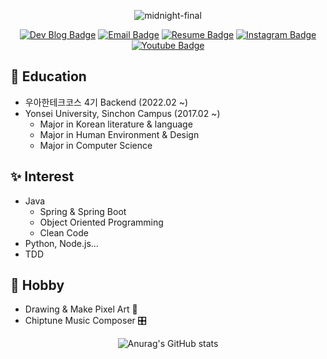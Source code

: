 <div align=center>
  
  ![midnight-final](https://user-images.githubusercontent.com/50815519/147802801-c148cc73-7be5-4298-a008-6aa609150cb6.gif)
  
  [![Dev Blog Badge](http://img.shields.io/badge/-DevBlog-black?style=flat&logo=Vimeo&logoColor=white)](https://velog.io/@betterfuture4)
  [![Email Badge](http://img.shields.io/badge/-Gmail-orange?style=flat&logo=Gmail&logoColor=white)](mailto:rerub0831@gmail.com)
  [![Resume Badge](http://img.shields.io/badge/-Portpolio-green?style=flat&logo=notion&logoColor=white)](https://mima-o.notion.site/JIWOOPOLIO-57115a663d1f43ddab213eb448b96946)
  [![Instagram Badge](https://img.shields.io/badge/-Instagram-E4405F?style=flat&logo=instagram&logoColor=white)](https://www.instagram.com/rerub0831/)
  [![Youtube Badge](https://img.shields.io/badge/-Youtube-red?style=flat&logo=youtube&logoColor=white)](https://www.youtube.com/channel/UCoEnx4PwKbzJEseHpXf7cFA/featured)
</div>

## 🏫 Education
- 우아한테크코스 4기 Backend (2022.02 ~)
- Yonsei University, Sinchon Campus (2017.02 ~)
  - Major in Korean literature & language
  - Major in Human Environment & Design
  - Major in Computer Science

## ✨ Interest
- Java
  - Spring & Spring Boot
  - Object Oriented Programming
  - Clean Code
- Python, Node.js...
- TDD

## 🎈 Hobby
- Drawing & Make Pixel Art 🎨
- Chiptune Music Composer 🎛

<div align=center>
  
  ![Anurag's GitHub stats](https://github-readme-stats.vercel.app/api?username=BETTERFUTURE4&show_icons=true&theme=radical)
  
</div>
<!--
**BETTERFUTURE4/BETTERFUTURE4** is a ✨ _special_ ✨ repository because its `README.md` (this file) appears on your GitHub profile.

Here are some ideas to get you started:

- 🔭 I’m currently working on ...
- 🌱 I’m currently learning ...
- 👯 I’m looking to collaborate on ...
- 🤔 I’m looking for help with ...
- 💬 Ask me about ...
- 📫 How to reach me: ...
- 😄 Pronouns: ...
- ⚡ Fun fact: ...
-->
